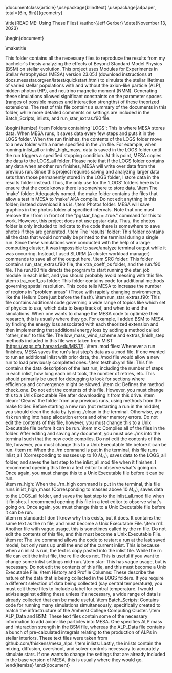 \documentclass{article}
\usepackage{blindtext}
\usepackage[a4paper, total={6in, 8in}]{geometry}

\title{READ ME: Using These Files}
\author{Jeff Gerber}
\date{November 13, 2023}

\begin{document}

\maketitle

This folder contains all the necessary files to reproduce the results from my bachelor's thesis analyzing the effects of Beyond Standard Model Physics (BSM) on stellar evolution. This project uses Modules for Experiments in Stellar Astrophysics (MESA) version 23.05.1 (download instructions at docs.mesastar.org/en/latest/quickstart.html) to simulate the stellar lifetimes of varied stellar populations with and without the axion-like particle (ALP), hidden photon (HP), and neutrino magnetic moment (NMM). Generating these simulations allowed significant constraints on the parameter spaces (ranges of possible masses and interaction strengths) of these theorized extensions. The rest of this file contains a summary of the documents in this folder, while more detailed comments on settings are included in the Batch\_Scripts, inlists, and run\_star\_extras.f90 file.

\begin{itemize}
    \item Folders containing 'LOGS': This is where MESA stores data. When MESA runs, it saves data every few steps and puts it in the LOGS folder. When the run finishes, the contents of the LOGS folder move to a new folder with a name specified in the ./rn file. For example, when running inlist\_all or inlist\_high\_mass, data is saved in the LOGS folder until the run triggers a specified stopping condition. At this point, MESA copies the data to the LOGS\_all folder. Please note that if the LOGS folder contains any data when another run finishes, MESA will write over data from the previous run. Since this project requires saving and analyzing larger data sets than those permanently stored in the LOGS folder, I store data in the results folder instead. Thus, the only use for the 'LOGS' folders here is to ensure that the code knows there is somewhere to store data.
    \item The 'make' folder:  Adequately named, the make folder contains the files that allow a test in MESA to 'make' AKA compile. Do not edit anything in this folder; instead download it as is.
    \item Photos folder: MESA will save graphics in the photos folder at specified intervals. Note that one must remove the ! from in front of the "pgstar\_flag = .true." command for this to work. However, this project does not use pgstar data. Thus, the photos folder is only included to indicate to the code there is somewhere to save photos if they are generated.
    \item The 'results' folder: This folder contains all the data that would normally be printed to the terminal during a single run. Since these simulations were conducted with the help of a large computing cluster, it was impossible to save/analyze terminal output while it was occurring. Instead, I used SLURM (A cluster workload manager) commands to save all of the output here.
    \item SRC folder: This folder contains run\_star\_extras.f90 file, the xtra\_coeff\_os folder, and the run.f90 file. The run.f90 file directs the program to start running the star\_job module in each inlist, and you should probably avoid messing with this file.
    \item xtra\_coeff\_os folder: This folder contains code for additional methods governing spatial resolution. This code tells MESA to increase the number of regions in "problem areas" (Those with rapidly changing environments, like the Helium Core just before the flash).
    \item run\_star\_extras.f90: This file contains additional code governing a wide range of topics like which set of physics to use, which data to keep track of, and when to end the simulations. When one wants to change the MESA code to optimize their research, this is usually where they go. For example, I added BSM to MESA by finding the energy loss associated with each theorized extension and then implementing that additional energy loss by adding a method called "other\_neu" to this file. The low\_mass\_wind\_scheme and extras\_finish\_step methods included in this file were taken from MIST (https://waps.cfa.harvard.edu/MIST/).
    \item .mod files: Whenever a run finishes, MESA saves the run's last step's data as a .mod file. If one wanted to run an additional inlist with prior data, the ./mod file would allow a new run to load previously completed ones.
    \item testhub.yml file: This file contains the data description of the last run, including the number of steps in each inlist, how long each inlist took, the number of retries, etc. This should primarily be used for debugging to look for sections where efficiency and convergence might be slowed.
    \item ck: Defines the method check\_one. Do not edit the contents of this file. However, you must change this to a Unix Executable File after downloading it from this drive.
    \item clean: 'Cleans' the folder from any previous runs, using methods from the make folder. Before starting a new run (not restarting a run in the middle), you should clean the data by typing ./clean in the terminal. Otherwise, you risk running into heap allocation errors and other memory errors. Do not edit the contents of this file, however, you must change this to a Unix Executable file before it can be run.
    \item mk: Compiles all of the files in the folder. After editing and saving any document, you must use ./mk into the terminal such that the new code compiles. Do not edit the contents of this file, however, you must change this to a Unix Executable file before it can be run.
    \item rn: When the ./rn command is put in the terminal, this file runs inlist\_all (Corresponding to masses up to 10 $M_{\odot}$), saves data to the LOGS\_all folder, and saves the last step to the inlist\_all.mod file when it finishes. I recommend opening this file in a text editor to observe what's going on. Once again, you must change this to a Unix Executable file before it can be run.  
    \item rn\_high: When the ./rn\_high command is put in the terminal, this file runs inlist\_high\_mass (Corresponding to masses above 10 $M_{\odot}$), saves data to the LOGS\_all folder, and saves the last step to the inlist\_all.mod file when it finishes. I recommend opening this file in a text editor to observe what's going on. Once again, you must change this to a Unix Executable file before it can be run.  
    \item rn\_standard: I don't know why this exists, but it does. It contains the same text as the rn file, and must become a Unix Executable File.
    \item rn1: Another file with vague usage, this is sometimes called by the rn file. Do not edit the contents of this file, and this must become a Unix Executable File.
    \item re: The ./re command allows the code to restart a run at the last saved model, but only runs up until the end of the current inlist. This is because when an inlist is run, the text is copy pasted into the inlist file. While the rn file can edit the inlist file, the re file does not. This is useful if you want to change some inlist settings mid-run.
    \item star: This has vague usage, but is necessary. Do not edit the contents of this file, and this must become a Unix Executable File.
    \item History and Profile Columns: These describe the nature of the data that is being collected in the LOGS folders. If you require a different selection of data being collected (say central temperature), you must edit these files to include a label for central temperature. I would advise against editing these unless it's necessary, a wide range of data is already collected that can be made useful.
    \item Batch\_Scripts: Contains code for running many simulations simultaneously, specifically created to match the infrastructure of the Amherst College Computing Cluster. 
    \item ALP\_Data and BSM: These text files contain some of the necessary information to add axion-like particles into MESA. One specifies ALP mass and interaction strength in the BSM file, whereas the ALP\_Data file contains a bunch of pre-calculated integrals relating to the production of ALPs in stellar interiors. These text files were taken from github.com/fhiskens/mesa\_alps.
    \item inlists: Lastly, the inlists contain the mixing, diffusion, overshoot, and solver controls necessary to accurately simulate stars. If one wants to change the settings that are already included in the base version of MESA, this is usually where they would go.
\end{itemize}
\end{document}
